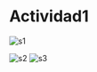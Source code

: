 # Actividad1

![s1](https://user-images.githubusercontent.com/51014165/110411112-3844d300-8047-11eb-832a-16e2ab8ebe40.JPG)

![s2](https://user-images.githubusercontent.com/51014165/110411176-56aace80-8047-11eb-9c0e-ba7d5bd85461.JPG)
![s3](https://user-images.githubusercontent.com/51014165/110411207-62969080-8047-11eb-921d-950b108a7504.JPG)
